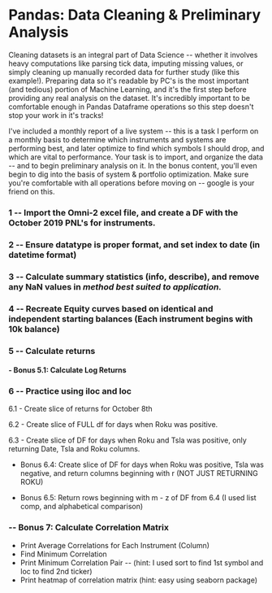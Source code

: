 # Pandas: Data Cleaning & Preliminary Analysis

   Cleaning datasets is an integral part of Data Science -- whether it involves heavy computations like parsing tick data, 
imputing missing values, or simply cleaning up manually recorded data for further study (like this example!).
Preparing data so it's readable by PC's is the most important (and tedious) portion of Machine Learning, 
and it's the first step before providing any real analysis on the dataset.  It's incredibly important to be comfortable enough in Pandas Dataframe operations so this step doesn't stop your work in it's tracks!

I've included a monthly report of a live system -- this is a task I perform on a monthly basis to determine which instruments
and systems are performing best, and later optimize to find which symbols I should drop, and which are vital to performance.
Your task is to import, and organize the data -- and to begin preliminary analysis on it.  In the bonus content, you'll even begin to dig into the basis of system & portfolio optimization.  Make sure you're comfortable with all operations before moving on -- google is your friend on this.


### 1 -- Import the Omni-2 excel file, and create a DF with the October 2019 PNL's for instruments.

### 2 -- Ensure datatype is proper format, and set index to date (in datetime format)

### 3 -- Calculate summary statistics (info, describe), and remove any NaN values in *method best suited to application.*

### 4 -- Recreate Equity curves based on identical and independent starting balances (Each instrument begins with 10k balance)

### 5 -- Calculate returns
  #### - Bonus 5.1: Calculate Log Returns

### 6 -- Practice using iloc and loc 
   6.1 - Create slice of returns for October 8th
   
   6.2 - Create slice of FULL df for days when Roku was positive.
   
   6.3 - Create slice of DF for days when Roku and Tsla was positive, only returning Date, Tsla and Roku columns.
   
   - Bonus 6.4: Create slice of DF for days when Roku was positive, Tsla was negative, and return columns beginning with r (NOT JUST RETURNING ROKU)
   
   - Bonus 6.5: Return rows beginning with m - z of DF from 6.4 (I used list comp, and alphabetical comparison)

### -- Bonus 7: Calculate Correlation Matrix
   - Print Average Correlations for Each Instrument (Column)
   - Find Minimum Correlation
   - Print Minimum Correlation Pair -- (hint: I used sort to find 1st symbol and loc to find 2nd ticker)
   - Print heatmap of correlation matrix (hint: easy using seaborn package)
  
  

  
